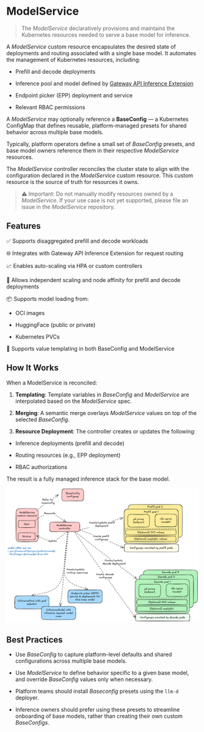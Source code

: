 # ModelService

> The *ModelService* declaratively provisions and maintains the Kubernetes resources needed to serve a base model for inference.

A *ModelService* custom resource encapsulates the desired state of deployments and routing associated with a single base model. It automates the management of Kubernetes resources, including:

* Prefill and decode deployments

* Inference pool and model defined by [Gateway API Inference Extension](https://gateway-api-inference-extension.sigs.k8s.io)

* Endpoint picker (EPP) deployment and service

* Relevant RBAC permissions

A *ModelService* may optionally reference a **BaseConfig** — a Kubernetes ConfigMap that defines reusable, platform-managed presets for shared behavior across multiple base models.

Typically, platform operators define a small set of *BaseConfig* presets, and base model owners reference them in their respective *ModelService* resources.

The *ModelService* controller reconciles the cluster state to align with the configuration declared in the *ModelService* custom resource. This custom resource is the source of truth for resources it owns.

> ⚠️ Important: Do not manually modify resources owned by a *ModelService*. If your use case is not yet supported, please file an issue in the *ModelService* repository.

## Features

✅ Supports disaggregated prefill and decode workloads

🌐 Integrates with Gateway API Inference Extension for request routing

📈 Enables auto-scaling via HPA or custom controllers

🔧 Allows independent scaling and node affinity for prefill and decode deployments

📦 Supports model loading from:

* OCI images

* HuggingFace (public or private)

* Kubernetes PVCs

🧩 Supports value templating in both BaseConfig and ModelService

## How It Works

When a ModelService is reconciled:

1. **Templating**: Template variables in *BaseConfig* and *ModelService* are interpolated based on the *ModelService* spec.

2. **Merging**: A semantic merge overlays *ModelService* values on top of the selected *BaseConfig*.

3. **Resource Deployment**: The controller creates or updates the following:

* Inference deployments (prefill and decode)

* Routing resources (e.g., EPP deployment)

* RBAC authorizations

The result is a fully managed inference stack for the base model.

![model-service-arch](model-service-arch.png)

## Best Practices

* Use *BaseConfig* to capture platform-level defaults and shared configurations across multiple base models.

* Use *ModelService* to define behavior specific to a given base model, and override *BaseConfig* values only when necessary.

* Platform teams should install *Baseconfig* presets using the `llm-d` deployer.

* Inference owners should prefer using these presets to streamline onboarding of base models, rather than creating their own custom *BaseConfigs*.


<!-- ## Samples

Refer to the [`samples` folder](samples).

## Run `ModelService` locally

### Create kind cluster

```sh
kind create cluster
```
### Install InferenceModels and InferencePool CRDs

```sh
VERSION=v0.3.0
kubectl apply -f https://github.com/kubernetes-sigs/gateway-api-inference-extension/releases/download/$VERSION/manifests.yaml
```

### Running controller

```sh
make install && make run
```

### Uninstall

```sh
make uninstall && make undeploy 
```

### Delete cluster
```sh
kind delete cluster
```

### ModelService dry run
View the components that ModelService will create given a ModelService CR and a base config ConfigMap. 

Make sure you are at the root directory of `llm-d-model-service`

```
cd llm-d-model-service
go run main.go generate --modelservice <path-to-msvc-cr> --baseconfig <path-to-baseconfig>
```

For example

```
go run main.go generate -m samples/facebook/msvc.yaml -b samples/facebook/baseconfig.yaml > output.yaml
```

And `output.yaml` will contain the YAML manifest for the resources that ModelService will create in the cluster. This feature purely for development purposes, and is intended to provide a quick way of debugging without a cluster. Note that some fields will not be included, such as `owner references` and `name` which require a cluster. -->